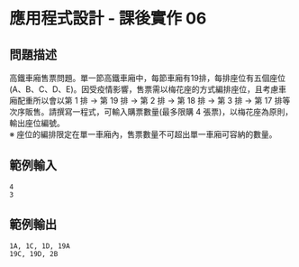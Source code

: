 # 應用程式設計 - 課後實作 06

## 問題描述
高鐵車廂售票問題。單一節高鐵車廂中，每節車廂有19排，每排座位有五個座位(A、B、C、D、E)。因受疫情影響，售票需以梅花座的方式編排座位，且考慮車廂配重所以會以第 1 排 -> 第 19 排 -> 第 2 排 -> 第 18 排 -> 第 3 排 -> 第 17 排等次序販售。請撰寫一程式，可輸入購票數量(最多限購 4 張票)，以梅花座為原則，輸出座位編號。  
※ 座位的編排限定在單一車廂內，售票數量不可超出單一車廂可容納的數量。

## 範例輸入
```
4
3
```
## 範例輸出
```
1A, 1C, 1D, 19A
19C, 19D, 2B
```